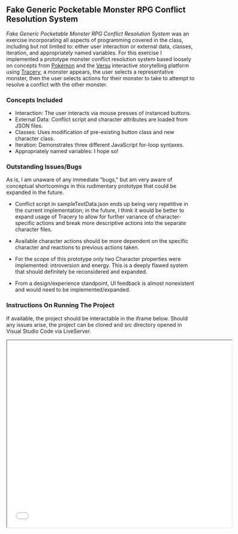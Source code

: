 ## Fake Generic Pocketable Monster RPG Conflict Resolution System

_Fake Generic Pocketable Monster RPG Conflict Resolution System_ was an exercise incorporating all aspects of programming covered in the class, including but not limited to: either user interaction or external data, classes, iteration, and appropriately named variables. For this exercise I implemented a prototype monster conflict resolution system based loosely on concepts from [Pokémon](https://www.pokemon.com/) and the [Versu](https://versu.com/) interactive storytelling platform using [Tracery](https://tracery.io/); a monster appears, the user selects a representative monster, then the user selects actions for their monster to take to attempt to resolve a conflict with the other monster.

### Concepts Included
- Interaction: The user interacts via mouse presses of instanced buttons.
- External Data: Conflict script and character attributes are loaded from JSON files.
- Classes: Uses modification of pre-existing button class and new character class.
- Iteration: Demonstrates three different JavaScript for-loop syntaxes.
- Appropriately named variables: I hope so!

### Outstanding Issues/Bugs

As is, I am unaware of any immediate "bugs," but am very aware of conceptual shortcomings in this rudimentary prototype that could be expanded in the future.

- Conflict script in sampleTextData.json ends up being very repetitive in the current implementation; in the future, I think it would be better to expand usage of Tracery to allow for further variance of character-specific actions and break more descriptive actions into the separate character files.

- Available character actions should be more dependent on the specific character and reactions to previous actions taken.

- For the scope of this prototype only two Character properties were implemented: introversion and energy. This is a deeply flawed system that should definitely be reconsidered and expanded.

- From a design/experience standpoint, UI feedback is almost nonexistent and would need to be implemented/expanded.

### Instructions On Running The Project

If available, the project should be interactable in the iframe below. Should any issues arise, the project can be cloned and src directory opened in Visual Studio Code via LiveServer.

<iframe src="./src/index.html" width="600" height="500"></iframe>
